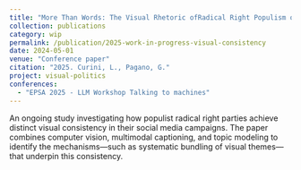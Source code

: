 ```yaml
---
title: "More Than Words: The Visual Rhetoric ofRadical Right Populism on Social Media"
collection: publications
category: wip
permalink: /publication/2025-work-in-progress-visual-consistency
date: 2024-05-01
venue: "Conference paper"
citation: "2025. Curini, L., Pagano, G."
project: visual-politics
conferences:
  - "EPSA 2025 - LLM Workshop Talking to machines"
---
```


An ongoing study investigating how populist radical right parties achieve distinct visual consistency in their social media campaigns. The paper combines computer vision, multimodal captioning, and topic modeling to identify the mechanisms—such as systematic bundling of visual themes—that underpin this consistency.